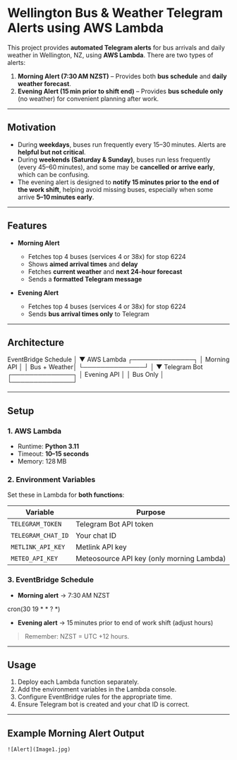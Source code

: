 # Wellington Bus & Weather Telegram Alerts using AWS Lambda

This project provides **automated Telegram alerts** for bus arrivals and daily weather in Wellington, NZ, using **AWS Lambda**. There are two types of alerts:

1. **Morning Alert (7:30 AM NZST)** – Provides both **bus schedule** and **daily weather forecast**.  
2. **Evening Alert (15 min prior to shift end)** – Provides **bus schedule only** (no weather) for convenient planning after work.

---

## Motivation

- During **weekdays**, buses run frequently every 15–30 minutes. Alerts are **helpful but not critical**.  
- During **weekends (Saturday & Sunday)**, buses run less frequently (every 45–60 minutes), and some may be **cancelled or arrive early**, which can be confusing.  
- The evening alert is designed to **notify 15 minutes prior to the end of the work shift**, helping avoid missing buses, especially when some arrive **5–10 minutes early**.

---

## Features

- **Morning Alert**  
  - Fetches top 4 buses (services 4 or 38x) for stop 6224  
  - Shows **aimed arrival times** and **delay**  
  - Fetches **current weather** and **next 24-hour forecast**  
  - Sends a **formatted Telegram message**

- **Evening Alert**  
  - Fetches top 4 buses (services 4 or 38x) for stop 6224  
  - Sends **bus arrival times only** to Telegram

---

## Architecture

EventBridge Schedule
│
▼
AWS Lambda
┌──────────────┐
│ Morning API │
│ Bus + Weather│
└──────────────┘
│
▼
Telegram Bot
┌──────────────┐
│ Evening API │
│ Bus Only │
└──────────────┘


---

## Setup

### 1. AWS Lambda

- Runtime: **Python 3.11**
- Timeout: **10–15 seconds**
- Memory: 128 MB

### 2. Environment Variables

Set these in Lambda for **both functions**:

| Variable            | Purpose                           |
|--------------------|----------------------------------|
| `TELEGRAM_TOKEN`     | Telegram Bot API token            |
| `TELEGRAM_CHAT_ID`   | Your chat ID                     |
| `METLINK_API_KEY`    | Metlink API key                  |
| `METEO_API_KEY`      | Meteosource API key (only morning Lambda) |

### 3. EventBridge Schedule

- **Morning alert** → 7:30 AM NZST  

cron(30 19 * * ? *)

- **Evening alert** → 15 minutes prior to end of work shift (adjust hours)  

> Remember: NZST = UTC +12 hours.

---

## Usage

1. Deploy each Lambda function separately.
2. Add the environment variables in the Lambda console.
3. Configure EventBridge rules for the appropriate time.
4. Ensure Telegram bot is created and your chat ID is correct.

---

## Example Morning Alert Output
    ![Alert](Image1.jpg)

